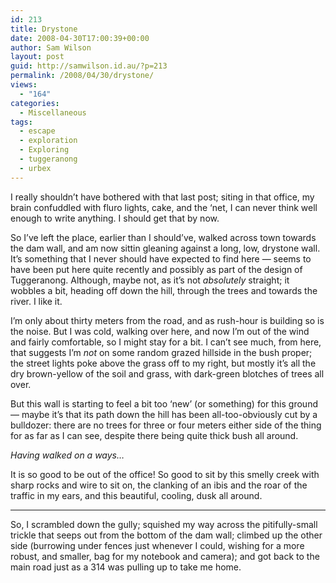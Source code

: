 ```yaml
---
id: 213
title: Drystone
date: 2008-04-30T17:00:39+00:00
author: Sam Wilson
layout: post
guid: http://samwilson.id.au/?p=213
permalink: /2008/04/30/drystone/
views:
  - "164"
categories:
  - Miscellaneous
tags:
  - escape
  - exploration
  - Exploring
  - tuggeranong
  - urbex
---
```

I really shouldn’t have bothered with that last post; siting in that office, my brain confuddled with fluro lights, cake, and the ‘net, I can never think well enough to write anything. I should get that by now.

So I’ve left the place, earlier than I should’ve, walked across town towards the dam wall, and am now sittin gleaning against a long, low, drystone wall. It’s something that I never should have expected to find here — seems to have been put here quite recently and possibly as part of the design of Tuggeranong. Although, maybe not, as it’s not _absolutely_ straight; it wobbles a bit, heading off down the hill, through the trees and towards the river. I like it.

I’m only about thirty meters from the road, and as rush-hour is building so is the noise. But I was cold, walking over here, and now I’m out of the wind and fairly comfortable, so I might stay for a bit. I can’t see much, from here, that suggests I’m _not_ on some random grazed hillside in the bush proper; the street lights poke above the grass off to my right, but mostly it’s all the dry brown-yellow of the soil and grass, with dark-green blotches of trees all over.

But this wall is starting to feel a bit too ‘new’ (or something) for this ground — maybe it’s that its path down the hill has been all-too-obviously cut by a bulldozer: there are no trees for three or four meters either side of the thing for as far as I can see, despite there being quite thick bush all around.

_Having walked on a ways…_

It is so good to be out of the office! So good to sit by this smelly creek with sharp rocks and wire to sit on, the clanking of an ibis and the roar of the traffic in my ears, and this beautiful, cooling, dusk all around.

***

So, I scrambled down the gully; squished my way across the pitifully-small trickle that seeps out from the bottom of the dam wall; climbed up the other side (burrowing under fences just whenever I could, wishing for a more robust, and smaller, bag for my notebook and camera); and got back to the main road just as a 314 was pulling up to take me home.
